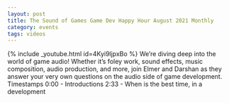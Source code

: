 ```yaml
---
layout: post
title: The Sound of Games Game Dev Happy Hour August 2021 Monthly
category: events
tags: videos
---
```


{% include _youtube.html id=4Kyi9ljpxBo %}
We’re diving deep into the world of game audio! Whether it’s foley work, sound effects, music composition, audio production, and more, join Elmer and Darshan as they answer your very own questions on the audio side of game development. Timestamps 0:00​​ - Introductions 2:33 - When is the best time, in a development
